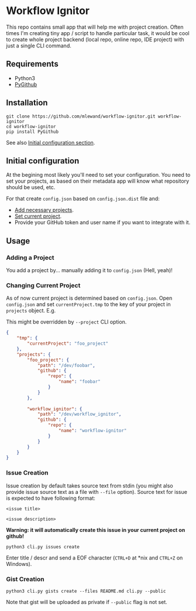 
# Workflow Ignitor

This repo contains small app that will help me with project creation. Often times I'm creating tiny app / script to handle particular task, it would be cool to create whole project backend (local repo, online repo, IDE project) with just a single CLI command.

## Requirements

* Python3
* [PyGithub](https://github.com/PyGithub/PyGithub)

## Installation

```
git clone https://github.com/mlewand/workflow-ignitor.git workflow-ignitor
cd workflow-ignitor
pip install PyGithub
```

See also [Initial configuration section](#initial-configuration).

## Initial configuration

At the begining most likely you'll need to set your configuration. You need to set your projects, as based on their metadata app will know what repository should be used, etc.

For that create `config.json` based on `config.json.dist` file and:
* [Add necessary projects](#change-current-project).
* [Set current project](#change-current-project).
* Provide your GitHub token and user name if you want to integrate with it.

## Usage

### Adding a Project

You add a project by... manually adding it to `config.json` (Hell, yeah)!

### Changing Current Project

As of now current project is determined based on `config.json`. Open `config.json` and set `currentProject.tmp` to the key of your project in `projects` object. E.g.

This might be overridden by `--project` CLI option.

```json
{
	"tmp": {
		"currentProject": "foo_project"
	},
	"projects": {
		"foo_project": {
			"path": "/dev/foobar",
			"github": {
				"repo": {
					"name": "foobar"
				}
			}
		},
		
		"workflow_ignitor": {
			"path": "/dev/workflow_ignitor",
			"github": {
				"repo": {
					"name": "workflow-ignitor"
				}
			}
		}
	}
}
```

### Issue Creation

Issue creation by default takes source text from stdin (you might also provide issue source text as a file with `--file` option). Source text for issue is expected to have following format:

```
<issue title>

<issue description>
```

**Warning: it will automatically create this issue in your current project on github!**

```
python3 cli.py issues create
```

Enter title / descr and send a EOF character (`CTRL+D` at *nix and `CTRL+Z` on Windows).

### Gist Creation

```
python3 cli.py gists create --files README.md cli.py --public
```

Note that gist will be uploaded as private if `--public` flag is not set.